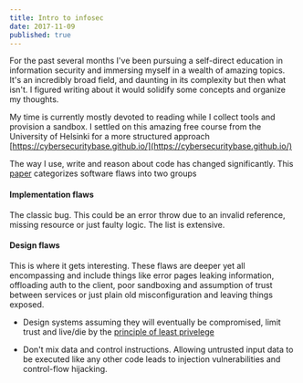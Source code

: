 ```yaml
---
title: Intro to infosec
date: 2017-11-09
published: true
---
```


For the past several months I've been pursuing a self-direct education in information security and immersing myself in a wealth of amazing topics. It's an incredibly broad field, and daunting in its complexity but then what isn't. I figured writing about it would solidify some concepts and organize my thoughts.

My time is currently mostly devoted to reading while I collect tools and provision a sandbox. I settled on this amazing
free course from the University of Helsinki for a more structured approach [https://cybersecuritybase.github.io/](https://cybersecuritybase.github.io/)

The way I use, write and reason about code has changed significantly. This [paper](https://www.computer.org/cms/CYBSI/docs/Top-10-Flaws.pdf) categorizes software flaws into two groups

#### Implementation flaws

The classic bug. This could be an error throw due to an invalid reference, missing resource or just faulty logic. The list is extensive.

#### Design flaws

This is where it gets interesting. These flaws are deeper yet
all encompassing and include things like error pages leaking information, offloading auth to the client, poor sandboxing and assumption of trust between services or just plain old misconfiguration and leaving things exposed.

* Design systems assuming they will eventually be compromised, limit trust and live/die by the [principle of least privelege](https://en.wikipedia.org/wiki/Principle_of_least_privilege)

* Don't mix data and control instructions. Allowing untrusted input data to be executed like any other code leads to injection vulnerabilities and control-flow hijacking.
